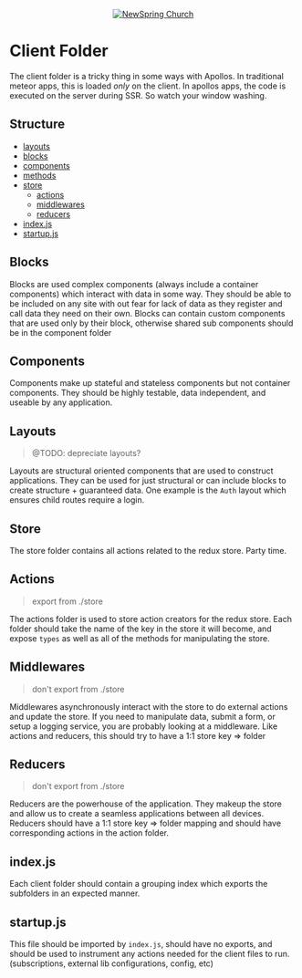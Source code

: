 <p align="center" >
  <a href="http://newspring.cc">
    <img src="https://s3.amazonaws.com/ns.images/newspring/icons/newspring-church-logo-black.png" alt="NewSpring Church" title="NewSpring Church" />
  </a>
</p>

Client Folder
=======================

The client folder is a tricky thing in some ways with Apollos. In traditional meteor apps, this is loaded *only* on the client. In apollos apps, the code is executed on the server during SSR. So watch your window washing.

## Structure

- [layouts](#layouts)
- [blocks](#blocks)
- [components](#components)
- [methods](#methods)
- [store](#store)
  - [actions](#actions)
  - [middlewares](#middlewares)
  - [reducers](#reducers)
- [index.js](#index)
- [startup.js](#startup)


## Blocks

Blocks are used complex components (always include a container components) which interact with data in some way. They should be able to be included on any site with out fear for lack of data as they register and call data they need on their own. Blocks can contain custom components that are used only by their block, otherwise shared sub components should be in the component folder

## Components

Components make up stateful and stateless components but not container components. They should be highly testable, data independent, and useable by any application.

## Layouts

> @TODO: depreciate layouts?

Layouts are structural oriented components that are used to construct applications. They can be used for just structural or can include blocks to create structure + guaranteed data. One example is the `Auth` layout which ensures child routes require a login.


## Store

The store folder contains all actions related to the redux store. Party time.

## Actions

> export from ./store

The actions folder is used to store action creators for the redux store. Each folder should take the name of the key in the store it will become, and expose `types` as well as all of the methods for manipulating the store.


## Middlewares

> don't export from ./store

Middlewares asynchronously interact with the store to do external actions and update the store. If you need to manipulate data, submit a form, or setup a logging service, you are probably looking at a middleware. Like actions and reducers, this should try to have a 1:1 store key => folder

## Reducers

> don't export from ./store

Reducers are the powerhouse of the application. They makeup the store and allow us to create a seamless applications between all devices. Reducers should have a 1:1 store key => folder mapping and should have corresponding actions in the action folder.


## index.js

Each client folder should contain a grouping index which exports the subfolders in an expected manner.

## startup.js

This file should be imported by `index.js`, should have no exports, and should be used to instrument any actions needed for the client files to run. (subscriptions, external lib configurations, config, etc)
